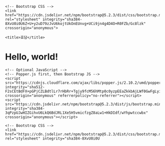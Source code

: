<!doctype html>
<html lang="en">
  <head>
    <!-- Required meta tags -->
    <meta charset="utf-8">
    <meta name="viewport" content="width=device-width, initial-scale=1, shrink-to-fit=no">

    <!-- Bootstrap CSS -->
    <link href="https://cdn.jsdelivr.net/npm/bootstrap@5.2.3/dist/css/bootstrap.min.css" rel="stylesheet" integrity="sha384-8XvU0i0U6Z+U+y2uD79zJvU6kojtUkOnEUnvg+UCi9jn4g4D4O+R0FZb/Gc8lzk" crossorigin="anonymous">

    <title>효담</title>
  </head>
  <body>
    <h1>Hello, world!</h1>

    <!-- Optional JavaScript -->
    <!-- Popper.js first, then Bootstrap JS -->
    <script src="https://cdnjs.cloudflare.com/ajax/libs/popper.js/2.10.2/umd/popper.min.js" integrity="sha512-F2sCEtBdFX+pGPjCZLBdtlLr7rHbRr+Tgjy9fcM56hMtp0c0yzpEEaZkkbAjLWf0GwFgLyiEs2QyntP9C66W8w==" crossorigin="anonymous" referrerpolicy="no-referrer"></script>
    <script src="https://cdn.jsdelivr.net/npm/bootstrap@5.2.3/dist/js/bootstrap.min.js" integrity="sha384-3qPzpUJwHIZGihvU6LkQ6BdJRL1Xe5H5vmicfzgZ8aLw1+HkDIdf/wYhpwtccwbx" crossorigin="anonymous"></script>
  </body>
</html>
<!doctype html>
<html lang="en">
  <head>
    <!-- Required meta tags -->
    <meta charset="utf-8">
    <meta name="viewport" content="width=device-width, initial-scale=1, shrink-to-fit=no">

    <!-- Bootstrap CSS -->
    <link href="https://cdn.jsdelivr.net/npm/bootstrap@5.2.3/dist/css/bootstrap.min.css" rel="stylesheet" integrity="sha384-8XvU0i0U
